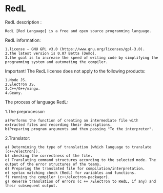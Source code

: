 # RedL

RedL description :
    
    RedL [Red Language] is a free and open source programming language.


RedL information:
    
    1.license – GNU GPL v3.0 (https://www.gnu.org/licenses/gpl-3.0). 
    2.the latest version is 0.07 Betta (Demo).
    3.the goal is to increase the speed of writing code by simplifying the programming system and automating the compiler.


Important! The RedL license does not apply to the following products:
    
    1.Node JS.
    2.Electron JS.
    3.C++/G++/mingw.
    4.Geany.

The process of language RedL:

1.The preprocessor:

    a)Performs the function of creating an intermediate file with extracted files and recording their descriptions. 
    b)Preparing program arguments and then passing "To the interpreter".

2.Translator:

    a) Determining the type of translation (which language to translate [c++/electron]).
    b) checking the correctness of the file.
    c) Translating command structures according to the selected mode. The output of the error structures of the teams.
    d) Preparing the translated file for compilation/interpretation.
    e) syntax matching check (RedL) for variables and functions.
    f) running the compiler (c++/electron-packager).
    g) Reverse translation of errors (c ++ /Electron to RedL, if any) and their subsequent output.



